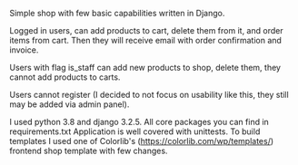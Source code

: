 Simple shop with few basic capabilities written in Django.


Logged in users, can add products to cart, delete them from it, and order items from cart. Then they will receive email with order confirmation and invoice.

Users with flag is_staff can add new products to shop, delete them, they cannot add products to carts.


Users cannot register (I decided to not focus on usability like this, they still may be added via admin panel).


I used python 3.8 and django 3.2.5. All core packages you can find in requirements.txt
Application is well covered with unittests.
To build templates I used one of Colorlib's (https://colorlib.com/wp/templates/) frontend shop template with few changes.
